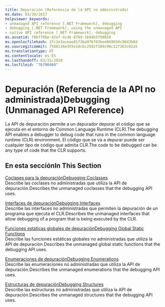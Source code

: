 ```yaml
---
title: Depuración (Referencia de la API no administrada)
ms.date: 03/30/2017
helpviewer_keywords:
- unmanaged API reference [.NET Framework], debugging
- debugging [.NET Framework], using the unmanaged API
- native API reference [.NET Framework], debugging
ms.assetid: f0bf70be-42ef-4c46-8709-1694b5f99018
ms.openlocfilehash: 2fc2e3aceae81f3ba976f03bee06993dc98d3b8d
ms.sourcegitcommit: 7588136e355e10cbc2582f389c90c127363c02a5
ms.translationtype: HT
ms.contentlocale: es-ES
ms.lasthandoff: 03/15/2020
ms.locfileid: "76790460"
---
```

# <a name="debugging-unmanaged-api-reference"></a><span data-ttu-id="490ab-102">Depuración (Referencia de la API no administrada)</span><span class="sxs-lookup"><span data-stu-id="490ab-102">Debugging (Unmanaged API Reference)</span></span>
<span data-ttu-id="490ab-103">La API de depuración permite a un depurador depurar el código que se ejecuta en el entorno de Common Language Runtime (CLR).</span><span class="sxs-lookup"><span data-stu-id="490ab-103">The debugging API enables a debugger to debug code that runs in the common language runtime (CLR) environment.</span></span> <span data-ttu-id="490ab-104">El código que se va a depurar puede ser cualquier tipo de código que admita CLR.</span><span class="sxs-lookup"><span data-stu-id="490ab-104">The code to be debugged can be any type of code that the CLR supports.</span></span>  
  
## <a name="in-this-section"></a><span data-ttu-id="490ab-105">En esta sección</span><span class="sxs-lookup"><span data-stu-id="490ab-105">In This Section</span></span>  
 [<span data-ttu-id="490ab-106">Coclases para la depuración</span><span class="sxs-lookup"><span data-stu-id="490ab-106">Debugging Coclasses</span></span>](debugging-coclasses.md)  
 <span data-ttu-id="490ab-107">Describe las coclases no administradas que utiliza la API de depuración.</span><span class="sxs-lookup"><span data-stu-id="490ab-107">Describes the unmanaged coclasses that the debugging API uses.</span></span>  
  
 [<span data-ttu-id="490ab-108">Interfaces de depuración</span><span class="sxs-lookup"><span data-stu-id="490ab-108">Debugging Interfaces</span></span>](debugging-interfaces.md)  
 <span data-ttu-id="490ab-109">Describe las interfaces no administradas que permiten la depuración de un programa que ejecuta el CLR.</span><span class="sxs-lookup"><span data-stu-id="490ab-109">Describes the unmanaged interfaces that allow debugging of a program that is being executed by the CLR.</span></span>  
  
 [<span data-ttu-id="490ab-110">Funciones estáticas globales de depuración</span><span class="sxs-lookup"><span data-stu-id="490ab-110">Debugging Global Static Functions</span></span>](debugging-global-static-functions.md)  
 <span data-ttu-id="490ab-111">Describe las funciones estáticas globales no administradas que utiliza la API de depuración.</span><span class="sxs-lookup"><span data-stu-id="490ab-111">Describes the unmanaged global static functions that the debugging API uses.</span></span>  
  
 [<span data-ttu-id="490ab-112">Enumeraciones de depuración</span><span class="sxs-lookup"><span data-stu-id="490ab-112">Debugging Enumerations</span></span>](debugging-enumerations.md)  
 <span data-ttu-id="490ab-113">Describe las enumeraciones no administradas que utiliza la API de depuración.</span><span class="sxs-lookup"><span data-stu-id="490ab-113">Describes the unmanaged enumerations that the debugging API uses.</span></span>  
  
 [<span data-ttu-id="490ab-114">Estructuras de depuración</span><span class="sxs-lookup"><span data-stu-id="490ab-114">Debugging Structures</span></span>](debugging-structures.md)  
 <span data-ttu-id="490ab-115">Describe las estructuras no administradas que utiliza la API de depuración.</span><span class="sxs-lookup"><span data-stu-id="490ab-115">Describes the unmanaged structures that the debugging API uses.</span></span>
